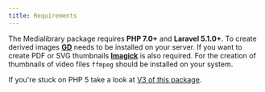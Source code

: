 ```yaml
---
title: Requirements
---
```


The Medialibrary package requires **PHP 7.0+** and **Laravel 5.1.0+**. To create derived images **[GD](http://php.net/manual/en/book.image.php)** needs to be installed on your server. If you want to create PDF or SVG thumbnails **[Imagick](http://php.net/manual/en/imagick.setresolution.php)** is also required. For the creation of thumbnails of video files `ffmpeg` should be installed on your system.

If you're stuck on PHP 5 take a look at [V3 of this package](https://docs.spatie.be/laravel-medialibrary/v3/introduction).
